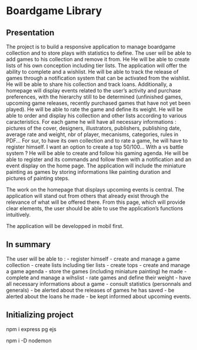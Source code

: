 # Boardgame Library

## Presentation

The project is to build a responsive application to manage boardgame collection and to store plays with statistics to define. The user will be able to add games to his collection and remove it from. He  He will be able to create lists of his own conception including tier lists. 
The application will offer the ability to complete and a wishlist. He will be able to track the release of games through a notification system that can be activated from the wishlist. 
He will be able to share his collection and track loans. 
Additionally, a homepage will display events related to the user’s activity and purchase preferences, with the hierarchy still to be determined (unfinished games, upcoming game releases, recently purchased games that have not yet been played).
He will be able to rate the game and define its weight. 
He will be able to order and display his collection and other lists according to various caracteristics. 
For each game he will have all necessary informations : pictures of the cover, designers, illustrators, publishers, publishing date, average rate and weight, nbr of player, mecanisms, categories, rules in PDF...
For sur, to have its own collection and to rate a game, he will have to register himself. 
I want an option to create a top 50/100... With a vs battle system ?
He will be able to create and follow his gaming agenda. 
He will be able to register and its commands and follow them with a notification and an event display on the home page. 
The application will include the miniature painting as games by storing informations like painting duration and pictures of painting steps. 

The work on the homepage that displays upcoming events is central. The application will stand out from others that already exist through the relevance of what will be offered there. From this page, which will provide clear elements, the user should be able to use the application’s functions intuitively.

The application will be developped in mobil first.

## In summary

The user will be able to :
    - register himself
    - create and manage a game collection
    - create lists including tier lists
    - create tops 
    - create and manage a game agenda
    - store the games (including miniature painting) he made
    - complete and manage a wihslist
    - rate games and define their weight
    - have all necessary informations about a game
    - consult statistics (personnals and generals)
    - be alerted about the releases of games he has saved
    - be alerted about the loans he made
    - be kept informed about upcoming events.

## Initializing project

npm i express pg ejs

npm i -D nodemon


